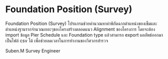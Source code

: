# Foundation Position (Survey)
Foundation Position (Survey)
    โปรแกรมช่วยคำนวณหาค่าพิกัดฉากตำแหน่งของเข็มและตำแหน่งฐานรากจำนวณเยอะๆของโครงสร้างตลอดแนว Alignment ของโครงการ
โดยจะต้อง import ข้อมูล Pier Schedule และ Foundation type แล้วสามารถ export ผลลัพธ์ออกมาเป็นไฟล์ csv ได้ 
เพื่อช่วยลดเวลาในการทำงานของวิศวกรสำรวจ

Suben.M
Survey Engineer
